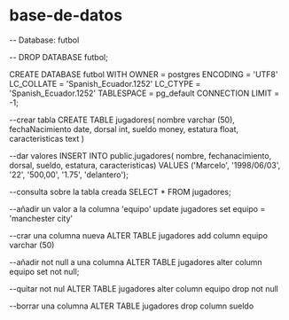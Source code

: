 # base-de-datos
-- Database: futbol

-- DROP DATABASE futbol;

CREATE DATABASE futbol
    WITH 
    OWNER = postgres
    ENCODING = 'UTF8'
    LC_COLLATE = 'Spanish_Ecuador.1252'
    LC_CTYPE = 'Spanish_Ecuador.1252'
    TABLESPACE = pg_default
    CONNECTION LIMIT = -1;

--crear tabla
CREATE TABLE jugadores(
	nombre varchar (50),
	fechaNacimiento date,
	dorsal int,
	sueldo money,
	estatura float,
	caracteristicas text
)

--dar valores
INSERT INTO public.jugadores(
	nombre, fechanacimiento, dorsal, sueldo, estatura, caracteristicas)
	VALUES ('Marcelo', '1998/06/03', '22', '500,00', '1.75', 'delantero');
	
--consulta sobre la tabla creada
SELECT * FROM jugadores;

--añadir un valor a la columna 'equipo'
update jugadores set equipo = 'manchester city'

--crar una columna nueva
ALTER TABLE jugadores
add column equipo varchar (50)

--añadir not null a una columna
ALTER TABLE jugadores
alter column equipo set not null;

--quitar not nul
ALTER TABLE jugadores
alter column equipo drop not null

--borrar una columna
ALTER TABLE jugadores
drop column sueldo
